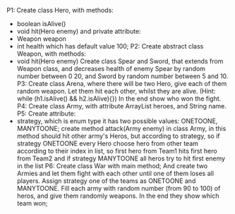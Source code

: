 P1: Create class Hero, with methods:
- boolean isAlive()
- void hit(Hero enemy)
and private attribute:
- Weapon weapon
- int health which has default value 100;
P2: Create abstract class Weapon, with methods:
- void hit(Hero enemy)
Create class Spear and Sword, that extends from Weapon class, and decreases health of enemy Spear by random number between 0 20, and Sword by random number between 5 and 10.
P3: Create class Arena, where there will be two Hero, give each of them random weapon. Let them hit each other, whilst they are alive. (Hint: while (h1.isAlive() && h2.isAlive){}) In the end show who won the fight.
P4: Create class Army, with attribute ArrayList<Hero> heroes, and String name.
P5: Create attribute:
- strategy, which is enum type it has two possible values: ONETOONE, MANYTOONE;
create method attack(Army enemy) in class Army, in this method should hit other army's Heros, but according to strategy, so if strategy ONETOONE every Hero choose hero from other team according to their index in list, so first hero from Team1 hits first hero from Team2 and if strategy MANYTOONE all heros try to hit first enemy in the list
P6: Create class War with main method; And create two Armies and let them fight with each other until one of them loses all players. Assign strategy one of the teams as ONETOONE and MANYTOONE. Fill each army with random number (from 90 to 100) of heros, and give them randomly weapons. In the end they show which team won;